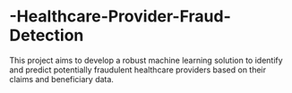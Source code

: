 # -Healthcare-Provider-Fraud-Detection
This project aims to develop a robust machine learning solution to identify and predict potentially fraudulent healthcare providers based on their claims and beneficiary data.
